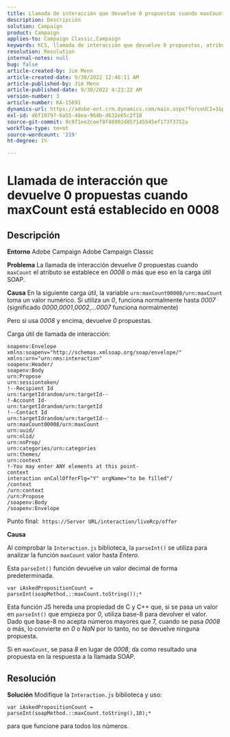 ```yaml
---
title: Llamada de interacción que devuelve 0 propuestas cuando maxCount está establecido en 0008
description: Descripción
solution: Campaign
product: Campaign
applies-to: Campaign Classic,Campaign
keywords: KCS, llamada de interacción que devuelve 0 propuestas, atributo maxCount, 0008, carga útil SOAP, Adobe Campaign, Adobe Campaign Classic
resolution: Resolution
internal-notes: null
bug: false
article-created-by: Jim Menn
article-created-date: 9/30/2022 12:46:11 AM
article-published-by: Jim Menn
article-published-date: 9/30/2022 4:23:22 AM
version-number: 3
article-number: KA-15691
dynamics-url: https://adobe-ent.crm.dynamics.com/main.aspx?forceUCI=1&pagetype=entityrecord&etn=knowledgearticle&id=178a6d43-5940-ed11-9db1-0022480866ad
exl-id: d6f19797-6a55-48ea-964b-d632e65c2f18
source-git-commit: 9c971ee2ceef8f48902d857145545ef173f3752a
workflow-type: tm+mt
source-wordcount: '219'
ht-degree: 1%

---
```


# Llamada de interacción que devuelve 0 propuestas cuando maxCount está establecido en 0008

## Descripción


<b>Entorno</b>
Adobe Campaign Adobe Campaign Classic

<b>Problema</b>
La llamada de interacción devuelve *0* propuestas cuando `maxCount` el atributo se establece en *0008* o más que eso en la carga útil SOAP.

<b>Causa</b>
En la siguiente carga útil, la variable `urn:maxCount00008/urn:maxCount` toma un valor numérico.
Si utiliza un *0*, funciona normalmente hasta *0007* (significado *0000*,*0001*,*0002*,...*0007* funciona normalmente)

Pero si usa *0008* y encima, devuelve *0* propuestas.

Carga útil de llamada de interacción:


```
soapenv:Envelope xmlns:soapenv="http://schemas.xmlsoap.org/soap/envelope/" xmlns:urn="urn:nms:interaction"
soapenv:Header/
soapenv:Body
urn:Propose
urn:sessiontoken/
!--Recipient Id
urn:targetIdrandom/urn:targetId--
!-Account Id-
urn:targetIdrandom/urn:targetId
!--Contact Id
urn:targetIdrandom/urn:targetId--
urn:maxCount00008/urn:maxCount
urn:uuid/
urn:nlid/
urn:noProp/
urn:categories/urn:categories
urn:themes/
urn:context
!-You may enter ANY elements at this point-
context
interaction onCallOfferFlg="Y" orgName="to be filled"/
/context
/urn:context
/urn:Propose
/soapenv:Body
/soapenv:Envelope
```




Punto final: 
`https://Server URL/interaction/liveRcp/offer`

<b>Causa</b>

Al comprobar la `Interaction.js` biblioteca, la `parseInt()` se utiliza para analizar la función `maxCount` valor hasta *Entero*.

Esta `parseInt()` función devuelve un valor decimal de forma predeterminada.


```
var iAskedPropositionCount = parseInt(soapMethod.::maxCount.toString());*
```


Esta función JS hereda una propiedad de C y C++ que, si se pasa un valor en `parseInt()` que empieza por *0*, utiliza base-8 para devolver el valor.
Dado que base-8 no acepta números mayores que 7, cuando se pasa *0008* o más, lo convierte en *0* o *NaN* por lo tanto, no se devuelve ninguna propuesta.

Si en `maxCount`, se pasa *8* en lugar de *0008*, da como resultado una propuesta en la respuesta a la llamada SOAP.


## Resolución


<b>Solución</b>
Modifique la `Interaction.js` biblioteca y uso:




```
var iAskedPropositionCount = parseInt(soapMethod.::maxCount.toString(),10);*
```




para que funcione para todos los números.
